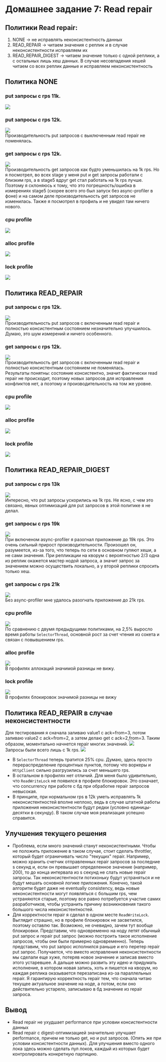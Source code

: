 # Домашнее задание 7: Read repair

## Политики Read repair:
1) NONE -> не исправлять неконсистентность данных
2) READ_REPAIR -> читаем значения с реплик и в случае неконсистентности исправляем их
3) READ_REPAIR_DIGEST -> читаем значение только с одной реплики, а с остальных лишь хеш данных. В случае несовпадения хешей читаем со всех реплик данные и исправляем неконсистентность

## Политика NONE

### put запросы с rps 11k.
![](no_repair/wrk_put_11k_rps.png)  

### put запросы с rps 12k.  
![](no_repair/wrk_put_12k_rps.png)  
Производительность put запросов с выключенным read repair не поменялась.  

### get запросы с rps 12k.
![](no_repair/wrk_get_12k_rps.png)  
Производительность get запросов как будто уменьшилась на 1k rps. Но я посмотрел, во всех stage у меня put и get запросы работали с близким rps, а в stage5 вдруг get стал работать на 1k rps лучше. Поэтому я склоняюсь к тому, что это погрешность/ошибка в измерениях stage5 (скорее всего это был запуск без async-profiler в фоне) и на самом деле производительность get запросов не изменилась. Также я посмотрел в профиль и не увидел там ничего нового.    

### cpu profile
![](no_repair/cpu.png)

### alloc profile
![](no_repair/alloc.png)

### lock profile
![](no_repair/lock.png)

## Политика READ_REPAIR

### put запросы с rps 12k.
![](read_repair/wrk_put_12k_rps.png)  
Производительность put запросов с включенным read repair и полностью консистентным состоянием незначительно улучшилось. Думаю, это шум измерений и ничего особенного.  

### get запросы с rps 12k.
![](read_repair/wrk_get_12k_rps.png)  
Производительность get запросов с включенным read repair и полностью консистентным состоянием не поменялась.  
Результаты понятны: состояние консистентно, значит фактически read repair не происходит, поэтому новых запросов для исправления конфликтов нет, а поэтому и производительность на том же уровне.  

### cpu profile
![](read_repair/cpu.png)

### alloc profile
![](read_repair/alloc.png)

### lock profile
![](read_repair/lock.png)

## Политика READ_REPAIR_DIGEST

### put запросы с rps 13k
![](digest_repair/wrk_put_13k_rps.png)  
Интересно, что put запросы ускорились на 1k rps. Не ясно, с чем это связано, явных оптимизаций для put запросов в этой политике я не делал.

### get запросы с rps 19k
![](digest_repair/wrk_get_19k_rps.png)  
При включеном async-profiler я разогнал приложение до 19k rps. Это очень сильный прирост производительности. Произошел он, разумеется, из-за того, что теперь по сети в основном гуляют хеши, а не сами значения. При репликации на кворум с вероятностью 2/3 одна из реплик окажется мастер нодой запроса, а значит запрос за значением можно осуществить локально, а у второй реплики спросить только хеш.  

### get запросы с rps 21k
![](digest_repair/wrk_get_21k_rps.png)  
Без async-profiler мне удалось разогнать приложение до 21k rps. 

### cpu profile
![](digest_repair/cpu.png)  
По сравнению с двумя предыдущими политиками, на 2,5% выросло время работы `SelectorThread`, основной рост за счет чтения из сокета и связан с повывшением rps.  

### alloc profile
![](digest_repair/alloc.png)  
В профилях аллокаций значимой разницы не вижу.  

### lock profile
![](digest_repair/lock.png)  
В профилях блокировок значимой разницы не вижу

## Политика READ_REPAIR в случае неконсистентности
Для тестирования я сначала заливаю value1 с ack=from=3, потом заливаю value2 с ack=from=2, а затем делаю get с ack=2,from=3. Таким образом, моментально начнется repair многих значений.
![](read_repair/wrk_inconsistent_all_1k_rps.png)  
Запросы были всего лишь с 1k rps.
![](read_repair/inconsistent_all_cpu.png)  
* В `SelectorThread` теперь тратится 25% cpu. Думаю, здесь просто перераспределение процентных пунктов, потому что воркеры и `HttpClient` сильно разгрузились за счет меньшего rps.
* В остальном в профилях нет отличий. Для меня было удивительно, что `ReadWriteLock` не появился в профиле блокировок. Это означает, что concurrency при работе с бд при обработке repair запросов невысокая.
* В принципе, при нормальном rps в 12k уметь исправлять 1k неконсистентностей вполне неплохо, ведь в случае штатной работы приложения неконсистентности будут редки (условно единицы-десятки в секунду). В таком случае моя реализация успешно справится.

## Улучшения текущего решения
* Проблема, если много значений станут неконсистентными. Чтобы не положить приложение в таком случае, стоит сделать throttler, который будет ограничивать число "текущих" repair. Например, можно хранить счетчик отправленных repair запросов за последние s секунд и, если он превышает определенное значение (например, 200), то до конца интервала из s секунд не слать новые repair запросы. Так неконсистентности потихоньку будут устраняться и не будут мешать основной логике приложения. Конечно, такой алгоритм будет даже не eventually consistency, ведь новые неконсистентности могут появляться с большим rps, чем устраняются старые, поэтому все равно потребуется участие самих разработчиков, чтобы устранить причину возникновения такого большого числа неконсистентностей.
* Для корректности repair я сделал в одном месте `ReadWriteLock`. Выглядит страшно, но в профиле блокировок не засветился, поэтому оставлю так. Возможно, не очевидно, зачем тут вообще блокировки. Представим, что одновременно на ноду летят обычный put запрос и repair put запрос (можно построить такое исполнение запросов, чтобы они были примерно одновременно). Теперь представим, что put запрос исполнился раньше и его перетер repair put запрос. Получается, что вместо исправления неконсистентности мы сделали еще хуже, потеряв новое значение и записав вместо этого устаревшее. А дальше можно развить эту идею и придумать исполнение, в котором новая запись, хоть и пишется на кворум, но каждая реплика оказывается перезаписана из-за параллельных repair. Я гарантирую корректность repair тем, что сначала читаю текущее актуальное значение на ноде, а потом, если оно действительно устарело, записываю в бд значение из repair запроса. 

## Вывод
* Read repair не ухудшает performance при условии консистентности данных
* Read repair с digest-оптимизацией значительно улучшает performance, причем не только get, но и put запросов. (Опять же при условии консистентности данных). Для улучшения вместо одного лока здесь можно сделать пул локов, каждый из которых будет контролировать конкретную партицию.